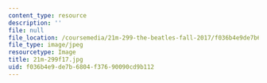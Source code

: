 ```yaml
---
content_type: resource
description: ''
file: null
file_location: /coursemedia/21m-299-the-beatles-fall-2017/f036b4e9de7b6804f37690090cd9b112_21m-299f17.jpg
file_type: image/jpeg
resourcetype: Image
title: 21m-299f17.jpg
uid: f036b4e9-de7b-6804-f376-90090cd9b112
---
```

